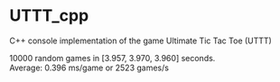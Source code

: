 # UTTT_cpp
C++ console implementation of the game Ultimate Tic Tac Toe (UTTT)

10000 random games in [3.957, 3.970, 3.960] seconds.<br>
Average: 0.396 ms/game or 2523 games/s
